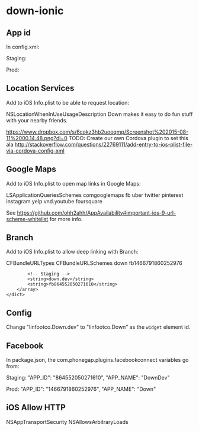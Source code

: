 # down-ionic

## App id

In config.xml:

Staging:

<widget id="linfootco.Down.dev" version="2.0.0" xmlns="http://www.w3.org/ns/widgets" xmlns:cdv="http://cordova.apache.org/ns/1.0">

Prod:

<widget id="linfootco.Down" version="2.0.0" xmlns="http://www.w3.org/ns/widgets" xmlns:cdv="http://cordova.apache.org/ns/1.0">



## Location Services

Add to iOS Info.plist to be able to request location:

<key>NSLocationWhenInUseUsageDescription</key>
<string>Down makes it easy to do fun stuff with your nearby friends.</string>

https://www.dropbox.com/s/6cokz3hb2uooqmp/Screenshot%202015-08-11%2000.14.48.png?dl=0
TODO: Create our own Cordova plugin to set this ala http://stackoverflow.com/questions/22769111/add-entry-to-ios-plist-file-via-cordova-config-xml


## Google Maps 

Add to iOS Info.plist to open map links in Google Maps:

<key>LSApplicationQueriesSchemes</key>
<array>
    <string>comgooglemaps</string>
    <string>fb</string>
    <string>uber</string>
    <string>twitter</string>
    <string>pinterest</string>
    <string>instagram</string>
    <string>yelp</string>
    <string>vnd.youtube</string>
    <string>foursquare</string>
</array>

See https://github.com/ohh2ahh/AppAvailability#important-ios-9-url-scheme-whitelist for more info.


## Branch

Add to iOS Info.plist to allow deep linking with Branch:

<key>CFBundleURLTypes</key>
<array>
    <dict>
        <key>CFBundleURLSchemes</key>
        <array>
            <!-- Production -->
            <string>down</string>
            <string>fb1466791860252976</string>

            <!-- Staging -->
            <string>down.dev</string>
            <string>fb864552050271610</string>
        </array>
    </dict>
</array>


## Config

Change "linfootco.Down.dev" to "linfootco.Down" as the `widget` element id.


## Facebook

In package.json, the com.phonegap.plugins.facebookconnect variables go from:

Staging:
        "APP_ID": "864552050271610",
        "APP_NAME": "DownDev"

Prod:
        "APP_ID": "1466791860252976",
        "APP_NAME": "Down"

## iOS Allow HTTP

<key>NSAppTransportSecurity</key>
    <dict>
      <key>NSAllowsArbitraryLoads</key>
      <true/>
    </dict>